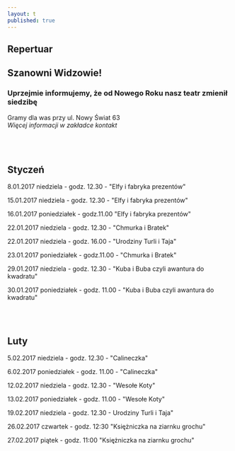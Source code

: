 ```yaml
---
layout: t
published: true
---
```
















## Repertuar  


## Szanowni Widzowie!

### Uprzejmie informujemy, że od Nowego Roku nasz teatr zmienił siedzibę
Gramy dla was przy ul. Nowy Świat 63 <br />
<i> Więcej informacji w zakładce kontakt</i> 
<br /><br /><br /><br /> 







## Styczeń

8.01.2017 niedziela - godz. 12.30 - "Elfy i fabryka prezentów"

15.01.2017 niedziela - godz. 12.30 - "Elfy i fabryka prezentów"

16.01.2017 poniedziałek - godz.11.00 "Elfy i fabryka prezentów"

22.01.2017 niedziela - godz. 12.30 - "Chmurka i Bratek"

22.01.2017 niedziela - godz. 16.00 - "Urodziny Turli i Taja"

23.01.2017 poniedziałek - godz.11.00 - "Chmurka i Bratek"

29.01.2017 niedziela - godz. 12.30 - "Kuba i Buba czyli awantura do kwadratu"

30.01.2017 poniedziałek - godz. 11.00 - "Kuba i Buba czyli awantura do kwadratu"

<br /><br />

## Luty 

5.02.2017 niedziela - godz. 12.30 - "Calineczka" 

6.02.2017 poniedziałek - godz. 11.00 - "Calineczka"

12.02.2017 niedziela - godz. 12.30 - "Wesołe Koty"

13.02.2017 poniedziałek - godz. 11.00 - "Wesołe Koty"

19.02.2017 niedziela - godz. 12.30 - Urodziny Turli i Taja"

26.02.2017 czwartek - godz. 12:30 "Księżniczka na ziarnku grochu"

27.02.2017 piątek - godz. 11:00 "Księżniczka na ziarnku grochu"






